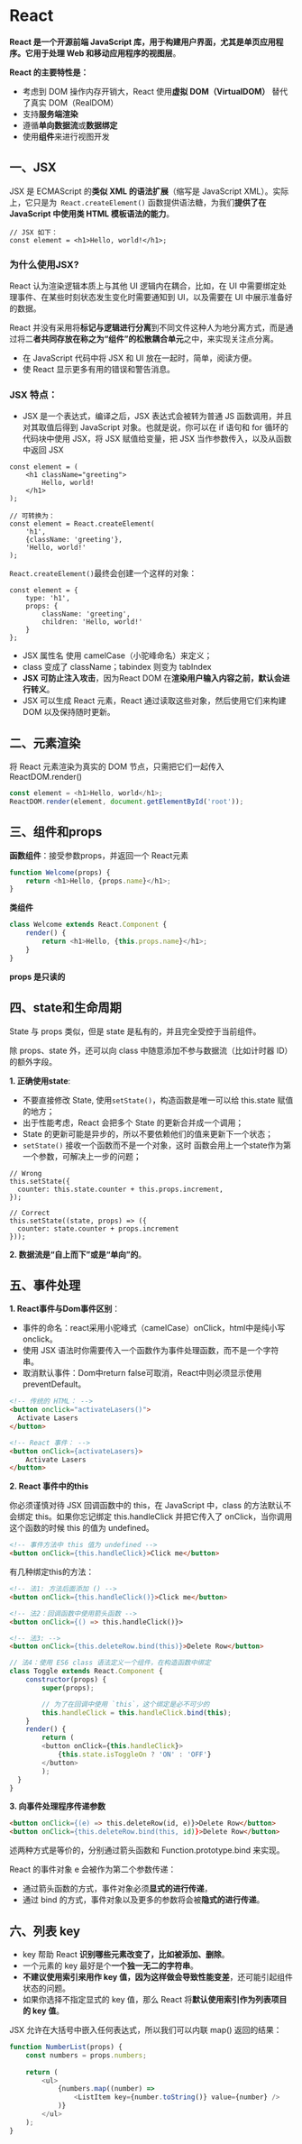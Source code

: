 # React

**React 是一个开源前端 JavaScript 库，用于构建用户界面，尤其是单页应用程序。它用于处理 Web 和移动应用程序的视图层**。

**React 的主要特性是：**
* 考虑到 DOM 操作内存开销大，React 使用**虚拟 DOM（VirtualDOM）** 替代了真实 DOM（RealDOM）
* 支持**服务端渲染**
* 遵循**单向数据流**或**数据绑定**
* 使用**组件**来进行视图开发

## 一、JSX
JSX 是 ECMAScript 的**类似 XML 的语法扩展**（缩写是 JavaScript XML）。实际上，它只是为<code> React.createElement()</code> 函数提供语法糖，为我们**提供了在 JavaScript 中使用类 HTML 模板语法的能力**。

```JS
// JSX 如下：
const element = <h1>Hello, world!</h1>;
```
### 为什么使用JSX?
React 认为渲染逻辑本质上与其他 UI 逻辑内在耦合，比如，在 UI 中需要绑定处理事件、在某些时刻状态发生变化时需要通知到 UI，以及需要在 UI 中展示准备好的数据。

React 并没有采用将**标记与逻辑进行分离**到不同文件这种人为地分离方式，而是通过将二**者共同存放在称之为“组件”的松散耦合单元**之中，来实现关注点分离。

* 在 JavaScript 代码中将 JSX 和 UI 放在一起时，简单，阅读方便。
* 使 React 显示更多有用的错误和警告消息。

### JSX 特点：
* JSX 是一个表达式，编译之后，JSX 表达式会被转为普通 JS 函数调用，并且对其取值后得到 JavaScript 对象。也就是说，你可以在 if 语句和 for 循环的代码块中使用 JSX，将 JSX 赋值给变量，把 JSX 当作参数传入，以及从函数中返回 JSX
```jS
const element = (
    <h1 className="greeting">
        Hello, world!
    </h1>
);

// 可转换为：
const element = React.createElement(
    'h1',
    {className: 'greeting'},
    'Hello, world!'
);
```
<code>React.createElement()</code>最终会创建一个这样的对象：  
```JS
const element = {
    type: 'h1',
    props: {
        className: 'greeting',
        children: 'Hello, world!'
    }
};
```

* JSX 属性名 使用 camelCase（小驼峰命名）来定义；
* class 变成了 className；tabindex 则变为 tabIndex
* **JSX 可防止注入攻击**，因为React DOM 在**渲染用户输入内容之前，默认会进行转义**。
* JSX 可以生成 React 元素，React 通过读取这些对象，然后使用它们来构建 DOM 以及保持随时更新。

## 二、元素渲染
将 React 元素渲染为真实的 DOM 节点，只需把它们一起传入 ReactDOM.render()

```js
const element = <h1>Hello, world</h1>;
ReactDOM.render(element, document.getElementById('root'));
```

## 三、组件和props

**函数组件**：接受参数props，并返回一个 React元素
```js
function Welcome(props) {
    return <h1>Hello, {props.name}</h1>;
}
```

**类组件**
```js
class Welcome extends React.Component {
    render() {
        return <h1>Hello, {this.props.name}</h1>;
    }
}
```

**props 是只读的**

## 四、state和生命周期
State 与 props 类似，但是 state 是私有的，并且完全受控于当前组件。

除 props、state 外，还可以向 class 中随意添加不参与数据流（比如计时器 ID）的额外字段。

**1. 正确使用state**:
* 不要直接修改 State, 使用<code>setState()</code>，构造函数是唯一可以给 this.state 赋值的地方；
* 出于性能考虑，React 会把多个 State 的更新合并成一个调用；
* State 的更新可能是异步的，所以不要依赖他们的值来更新下一个状态；
* <code>setState()</code> 接收一个函数而不是一个对象，这时 函数会用上一个state作为第一个参数，可解决上一步的问题；
```JS
// Wrong
this.setState({
  counter: this.state.counter + this.props.increment,
});

// Correct
this.setState((state, props) => ({
  counter: state.counter + props.increment
}));
```


**2. 数据流是“自上而下”或是“单向”的**。

## 五、事件处理

**1. React事件与Dom事件区别**：
* 事件的命名：react采用小驼峰式（camelCase）onClick，html中是纯小写onclick。
* 使用 JSX 语法时你需要传入一个函数作为事件处理函数，而不是一个字符串。
* 取消默认事件：Dom中return false可取消，React中则必须显示使用preventDefault。

```html
<!-- 传统的 HTML： -->
<button onclick="activateLasers()">
  Activate Lasers
</button>

<!-- React 事件： -->
<button onClick={activateLasers}>
    Activate Lasers
</button>  
```

**2. React 事件中的this**

你必须谨慎对待 JSX 回调函数中的 this，在 JavaScript 中，class 的方法默认不会绑定 this。如果你忘记绑定 this.handleClick 并把它传入了 onClick，当你调用这个函数的时候 this 的值为 undefined。
```html
<!-- 事件方法中 this 值为 undefined -->
<button onClick={this.handleClick}>Click me</button>
```

有几种绑定this的方法：

```html
<!-- 法1: 方法后面添加 () -->
<button onClick={this.handleClick()}>Click me</button>  

<!-- 法2：回调函数中使用箭头函数 -->
<button onClick={() => this.handleClick()}>

<!-- 法3: -->
<button onClick={this.deleteRow.bind(this)}>Delete Row</button>
```

```js
// 法4：使用 ES6 class 语法定义一个组件，在构造函数中绑定
class Toggle extends React.Component {
    constructor(props) {
        super(props);

        // 为了在回调中使用 `this`，这个绑定是必不可少的
        this.handleClick = this.handleClick.bind(this);
    }
    render() {
        return (
        <button onClick={this.handleClick}>
            {this.state.isToggleOn ? 'ON' : 'OFF'}
        </button>
        );
  }
}
```

**3. 向事件处理程序传递参数**
```html
<button onClick={(e) => this.deleteRow(id, e)}>Delete Row</button>
<button onClick={this.deleteRow.bind(this, id)}>Delete Row</button>
```
述两种方式是等价的，分别通过箭头函数和 Function.prototype.bind 来实现。

React 的事件对象 e 会被作为第二个参数传递：
* 通过箭头函数的方式，事件对象必须**显式的进行传递**，
* 通过 bind 的方式，事件对象以及更多的参数将会被**隐式的进行传递**。

## 六、列表 key
* key 帮助 React **识别哪些元素改变了，比如被添加、删除**。
* 一个元素的 key 最好是个**一个独一无二的字符串**。
* **不建议使用索引来用作 key 值，因为这样做会导致性能变差**，还可能引起组件状态的问题。
* 如果你选择不指定显式的 key 值，那么 React 将**默认使用索引作为列表项目的 key 值**。


JSX 允许在大括号中嵌入任何表达式，所以我们可以内联 map() 返回的结果：

```js
function NumberList(props) {
    const numbers = props.numbers;
    
    return (
        <ul>
            {numbers.map((number) =>
                <ListItem key={number.toString()} value={number} />
            )}
        </ul>
    );
}
```



